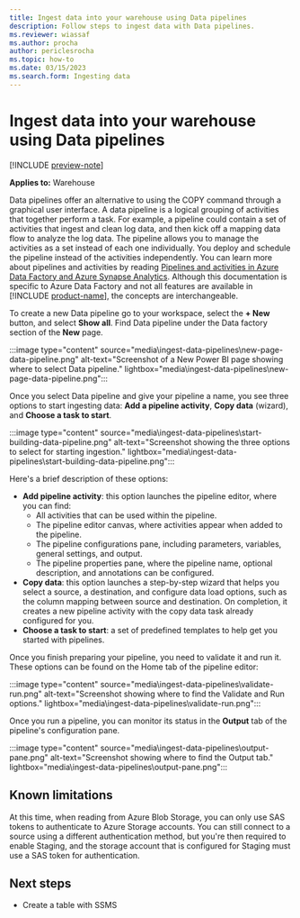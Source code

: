 ```yaml
---
title: Ingest data into your warehouse using Data pipelines
description: Follow steps to ingest data with Data pipelines.
ms.reviewer: wiassaf
ms.author: procha
author: periclesrocha
ms.topic: how-to
ms.date: 03/15/2023
ms.search.form: Ingesting data
---
```


# Ingest data into your warehouse using Data pipelines

[!INCLUDE [preview-note](../includes/preview-note.md)]

**Applies to:** Warehouse

Data pipelines offer an alternative to using the COPY command through a graphical user interface. A data pipeline is a logical grouping of activities that together perform a task. For example, a pipeline could contain a set of activities that ingest and clean log data, and then kick off a mapping data flow to analyze the log data. The pipeline allows you to manage the activities as a set instead of each one individually. You deploy and schedule the pipeline instead of the activities independently. You can learn more about pipelines and activities by reading [Pipelines and activities in Azure Data Factory and Azure Synapse Analytics](/azure/data-factory/concepts-pipelines-activities?tabs=data-factory). Although this documentation is specific to Azure Data Factory and not all features are available in [!INCLUDE [product-name](../includes/product-name.md)], the concepts are interchangeable.

To create a new Data pipeline go to your workspace, select the **+ New** button, and select **Show all**. Find Data pipeline under the Data factory section of the **New** page.

:::image type="content" source="media\ingest-data-pipelines\new-page-data-pipeline.png" alt-text="Screenshot of a New Power BI page showing where to select Data pipeline." lightbox="media\ingest-data-pipelines\new-page-data-pipeline.png":::

Once you select Data pipeline and give your pipeline a name, you see three options to start ingesting data: **Add a pipeline activity**, **Copy data** (wizard), and **Choose a task to start**.

:::image type="content" source="media\ingest-data-pipelines\start-building-data-pipeline.png" alt-text="Screenshot showing the three options to select for starting ingestion." lightbox="media\ingest-data-pipelines\start-building-data-pipeline.png":::

Here's a brief description of these options:

- **Add pipeline activity**: this option launches the pipeline editor, where you can find:
  - All activities that can be used within the pipeline.
  - The pipeline editor canvas, where activities appear when added to the pipeline.
  - The pipeline configurations pane, including parameters, variables, general settings, and output.
  - The pipeline properties pane, where the pipeline name, optional description, and annotations can be configured.
- **Copy data**: this option launches a step-by-step wizard that helps you select a source, a destination, and configure data load options, such as the column mapping between source and destination. On completion, it creates a new pipeline activity with the copy data task already configured for you.
- **Choose a task to start**: a set of predefined templates to help get you started with pipelines.

Once you finish preparing your pipeline, you need to validate it and run it. These options can be found on the Home tab of the pipeline editor:

:::image type="content" source="media\ingest-data-pipelines\validate-run.png" alt-text="Screenshot showing where to find the Validate and Run options." lightbox="media\ingest-data-pipelines\validate-run.png":::

Once you run a pipeline, you can monitor its status in the **Output** tab of the pipeline's configuration pane.

:::image type="content" source="media\ingest-data-pipelines\output-pane.png" alt-text="Screenshot showing where to find the Output tab." lightbox="media\ingest-data-pipelines\output-pane.png":::

## Known limitations

At this time, when reading from Azure Blob Storage, you can only use SAS tokens to authenticate to Azure Storage accounts. You can still connect to a source using a different authentication method, but you're then required to enable Staging, and the storage account that is configured for Staging must use a SAS token for authentication.

## Next steps

- Create a table with SSMS
